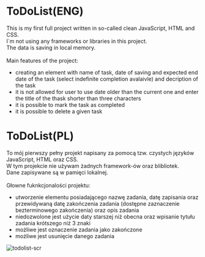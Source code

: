 # ToDoList(ENG)
This is my first full project written in so-called clean JavaScript, HTML and CSS.\
I`m not using any frameworks or libraries in this project.\
The data is saving in local memory.\
\
Main features of the project:
* creating an element with name of task, date of saving and expected end date of the task (select indefinite completion avalaivle) and decription of the task
* it is not allowed for user to use date older than the current one and enter the title of the thask shorter than three characters
* it is possible to mark the task as completed
* it is possible to delete a given task



# ToDoList(PL)
To mój pierwszy pełny projekt napisany za pomocą tzw. czystych języków JavaScript, HTML oraz CSS.\
W tym projekcie nie używam żadnych framework-ów oraz blibliotek.\
Dane zapisywane są w pamięci lokalnej.\
\
Głowne fuknkcjonalości projektu:
* utworzenie elementu posiadającego nazwę zadania, datę zapisania oraz przewidywaną datę zakończenia zadania (dostępne zaznaczenie bezterminowego zakończenia) oraz opis zadania
* niedozwolone jest użycie daty starszej niż obecna oraz wpisanie tytułu zadania krótszego niż 3 znaki
* możliwe jest oznaczenie zadania jako zakończone
* możliwe jest usunięcie danego zadania

![todolist-scr](https://user-images.githubusercontent.com/44161825/127306340-24e10aca-9c48-45fb-ab56-9ae27af4409f.png)
